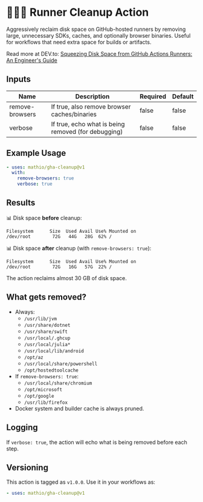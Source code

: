 # 🚀🧹💾 Runner Cleanup Action

Aggressively reclaim disk space on GitHub-hosted runners by removing large, unnecessary SDKs, caches, and optionally browser binaries. Useful for workflows that need extra space for builds or artifacts.

Read more at DEV.to: [Squeezing Disk Space from GitHub Actions Runners: An Engineer's Guide](https://dev.to/mathio/squeezing-disk-space-from-github-actions-runners-an-engineers-guide-3pjg)

## Inputs

| Name            | Description                                         | Required | Default |
| --------------- | --------------------------------------------------- | -------- | ------- |
| remove-browsers | If true, also remove browser caches/binaries        | false    | false   |
| verbose         | If true, echo what is being removed (for debugging) | false    | false   |

## Example Usage

```yaml
- uses: mathio/gha-cleanup@v1
  with:
    remove-browsers: true
    verbose: true
```

## Results

📊 Disk space **before** cleanup:

```
Filesystem      Size  Used Avail Use% Mounted on
/dev/root        72G   44G   28G  62% /
```

📊 Disk space **after** cleanup (with `remove-browsers: true`):

```
Filesystem      Size  Used Avail Use% Mounted on
/dev/root        72G   16G   57G  22% /
```

The action reclaims almost 30 GB of disk space.

## What gets removed?

- Always:
  - `/usr/lib/jvm`
  - `/usr/share/dotnet`
  - `/usr/share/swift`
  - `/usr/local/.ghcup`
  - `/usr/local/julia*`
  - `/usr/local/lib/android`
  - `/opt/az`
  - `/usr/local/share/powershell`
  - `/opt/hostedtoolcache`
- If `remove-browsers: true`:
  - `/usr/local/share/chromium`
  - `/opt/microsoft`
  - `/opt/google`
  - `/usr/lib/firefox`
- Docker system and builder cache is always pruned.

## Logging

If `verbose: true`, the action will echo what is being removed before each step.

## Versioning

This action is tagged as `v1.0.0`. Use it in your workflows as:

```yaml
- uses: mathio/gha-cleanup@v1
```
